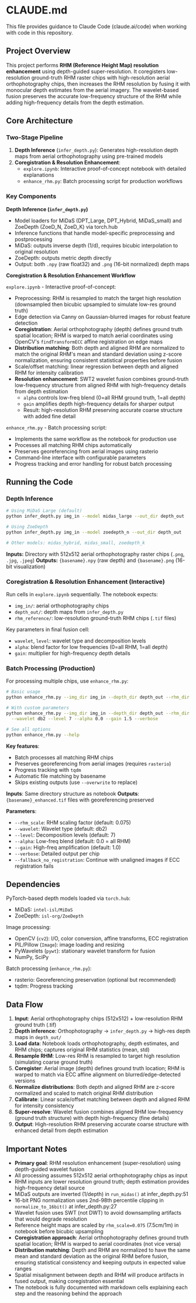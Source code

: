 # CLAUDE.md

This file provides guidance to Claude Code (claude.ai/code) when working with code in this repository.

## Project Overview

This project performs **RHM (Reference Height Map) resolution enhancement** using depth-guided super-resolution. It coregisters low-resolution ground-truth RHM raster chips with high-resolution aerial orthophotography chips, then increases the RHM resolution by fusing it with monocular depth estimates from the aerial imagery. The wavelet-based fusion preserves the accurate low-frequency structure of the RHM while adding high-frequency details from the depth estimation.

## Core Architecture

### Two-Stage Pipeline

1. **Depth Inference** (`infer_depth.py`): Generates high-resolution depth maps from aerial orthophotography using pre-trained models
2. **Coregistration & Resolution Enhancement**:
   - `explore.ipynb`: Interactive proof-of-concept notebook with detailed explanations
   - `enhance_rhm.py`: Batch processing script for production workflows

### Key Components

**Depth Inference (`infer_depth.py`)**
- Model loaders for MiDaS (DPT_Large, DPT_Hybrid, MiDaS_small) and ZoeDepth (ZoeD_N, ZoeD_K) via torch.hub
- Inference functions that handle model-specific preprocessing and postprocessing
- MiDaS: outputs inverse depth (1/d), requires bicubic interpolation to original resolution
- ZoeDepth: outputs metric depth directly
- Output: both `.npy` (raw float32) and `.png` (16-bit normalized) depth maps

**Coregistration & Resolution Enhancement Workflow**

`explore.ipynb` - Interactive proof-of-concept:
- Preprocessing: RHM is resampled to match the target high resolution (downsampled then bicubic upsampled to simulate low-res ground truth)
- Edge detection via Canny on Gaussian-blurred images for robust feature detection
- **Coregistration**: Aerial orthophotography (depth) defines ground truth spatial location; RHM is warped to match aerial coordinates using OpenCV's `findTransformECC` affine registration on edge maps
- **Distribution matching**: Both depth and aligned RHM are normalized to match the original RHM's mean and standard deviation using z-score normalization, ensuring consistent statistical properties before fusion
- Scale/offset matching: linear regression between depth and aligned RHM for intensity calibration
- **Resolution enhancement**: SWT2 wavelet fusion combines ground-truth low-frequency structure from aligned RHM with high-frequency details from depth estimation
  - `alpha` controls low-freq blend (0=all RHM ground truth, 1=all depth)
  - `gain` amplifies depth high-frequency details for sharper output
  - Result: high-resolution RHM preserving accurate coarse structure with added fine detail

`enhance_rhm.py` - Batch processing script:
- Implements the same workflow as the notebook for production use
- Processes all matching RHM chips automatically
- Preserves georeferencing from aerial images using rasterio
- Command-line interface with configurable parameters
- Progress tracking and error handling for robust batch processing

## Running the Code

### Depth Inference

```bash
# Using MiDaS Large (default)
python infer_depth.py img_in --model midas_large --out_dir depth_out

# Using ZoeDepth
python infer_depth.py img_in --model zoedepth_n --out_dir depth_out

# Other models: midas_hybrid, midas_small, zoedepth_k
```

**Inputs:** Directory with 512x512 aerial orthophotography raster chips (`.png`, `.jpg`, `.jpeg`)
**Outputs:** `{basename}.npy` (raw depth) and `{basename}.png` (16-bit visualization)

### Coregistration & Resolution Enhancement (Interactive)

Run cells in `explore.ipynb` sequentially. The notebook expects:
- `img_in/`: aerial orthophotography chips
- `depth_out/`: depth maps from `infer_depth.py`
- `rhm_reference/`: low-resolution ground-truth RHM chips (`.tif` files)

Key parameters in final fusion cell:
- `wavelet`, `level`: wavelet type and decomposition levels
- `alpha`: blend factor for low frequencies (0=all RHM, 1=all depth)
- `gain`: multiplier for high-frequency depth details

### Batch Processing (Production)

For processing multiple chips, use `enhance_rhm.py`:

```bash
# Basic usage
python enhance_rhm.py --img_dir img_in --depth_dir depth_out --rhm_dir rhm_reference --out_dir rhm_enhanced

# With custom parameters
python enhance_rhm.py --img_dir img_in --depth_dir depth_out --rhm_dir rhm_reference --out_dir rhm_enhanced \
  --wavelet db2 --level 7 --alpha 0.0 --gain 1.5 --verbose

# See all options
python enhance_rhm.py --help
```

**Key features**:
- Batch processes all matching RHM chips
- Preserves georeferencing from aerial images (requires `rasterio`)
- Progress tracking with `tqdm`
- Automatic file matching by basename
- Skips existing outputs (use `--overwrite` to replace)

**Inputs**: Same directory structure as notebook
**Outputs**: `{basename}_enhanced.tif` files with georeferencing preserved

**Parameters**:
- `--rhm_scale`: RHM scaling factor (default: 0.075)
- `--wavelet`: Wavelet type (default: db2)
- `--level`: Decomposition levels (default: 7)
- `--alpha`: Low-freq blend (default: 0.0 = all RHM)
- `--gain`: High-freq amplification (default: 1.0)
- `--verbose`: Detailed output per chip
- `--fallback_no_registration`: Continue with unaligned images if ECC registration fails

## Dependencies

PyTorch-based depth models loaded via `torch.hub`:
- MiDaS: `intel-isl/MiDaS`
- ZoeDepth: `isl-org/ZoeDepth`

Image processing:
- OpenCV (`cv2`): I/O, color conversion, affine transforms, ECC registration
- PIL/Pillow (`Image`): image loading and resizing
- PyWavelets (`pywt`): stationary wavelet transform for fusion
- NumPy, SciPy

Batch processing (`enhance_rhm.py`):
- rasterio: Georeferencing preservation (optional but recommended)
- tqdm: Progress tracking

## Data Flow

1. **Input**: Aerial orthophotography chips (512x512) + low-resolution RHM ground truth (.tif)
2. **Depth inference**: Orthophotography → `infer_depth.py` → high-res depth maps in `depth_out/`
3. **Load data**: Notebook loads orthophotography, depth estimates, and RHM chips; captures original RHM statistics (mean, std)
4. **Resample RHM**: Low-res RHM is resampled to target high resolution (simulating coarse ground truth)
5. **Coregister**: Aerial image (depth) defines ground truth location; RHM is warped to match via ECC affine alignment on blurred/edge-detected versions
6. **Normalize distributions**: Both depth and aligned RHM are z-score normalized and scaled to match original RHM distribution
7. **Calibrate**: Linear scale/offset matching between depth and aligned RHM for intensity consistency
8. **Super-resolve**: Wavelet fusion combines aligned RHM low-frequency (ground truth structure) with depth high-frequency (fine details)
9. **Output**: High-resolution RHM preserving accurate coarse structure with enhanced detail from depth estimation

## Important Notes

- **Primary goal**: RHM resolution enhancement (super-resolution) using depth-guided wavelet fusion
- All processing assumes 512x512 aerial orthophotography chips as input
- RHM inputs are lower resolution ground truth; depth estimation provides high-frequency detail source
- MiDaS outputs are inverted (1/depth) in `run_midas()` at infer_depth.py:51
- 16-bit PNG normalization uses 2nd-98th percentile clipping in `normalize_to_16bit()` at infer_depth.py:27
- Wavelet fusion uses SWT (not DWT) to avoid downsampling artifacts that would degrade resolution
- Reference height maps are scaled by `rhm_scale=0.075` (7.5cm/1m) in notebook before bicubic upsampling
- **Coregistration approach**: Aerial orthophotography defines ground truth spatial location; RHM is warped to aerial coordinates (not vice versa)
- **Distribution matching**: Depth and RHM are normalized to have the same mean and standard deviation as the original RHM before fusion, ensuring statistical consistency and keeping outputs in expected value ranges
- Spatial misalignment between depth and RHM will produce artifacts in fused output, making coregistration essential
- The notebook is fully documented with markdown cells explaining each step and the reasoning behind the approach
